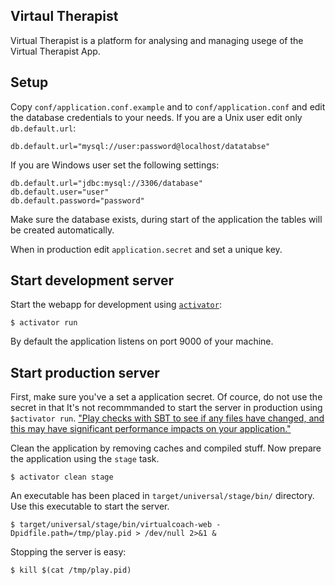 Virtaul Therapist
-----------------
Virtual Therapist is a platform for analysing and managing usege of the 
Virtual Therapist App.

Setup
-----
Copy `conf/application.conf.example` and to `conf/application.conf` and edit 
the database credentials to your needs. If you are a Unix user edit only 
`db.default.url`:

    db.default.url="mysql://user:password@localhost/datatabse"

If you are Windows user set the following settings:
    
    db.default.url="jdbc:mysql://3306/database"
    db.default.user="user"
    db.default.password="password"

Make sure the database exists, during start of the application the tables will
be created automatically.

When in production edit `application.secret` and set a unique key.

Start development server
------------------------
Start the webapp for development using [`activator`][1]:

    $ activator run

By default the application listens on port 9000 of your machine.


Start production server
-----------------------
First, make sure you've a set a application secret. Of cource, do not use the secret
in that
It's not recommmanded to start the server in production using `$activator run`.
["Play checks with SBT to see if any files have changed, and this may have significant performance impacts on your application."][2]

Clean the application by removing caches and compiled stuff. Now prepare the application
using the `stage` task.

    $ activator clean stage

An executable has been placed in `target/universal/stage/bin/` directory. Use this executable
to start the server.

    $ target/universal/stage/bin/virtualcoach-web -Dpidfile.path=/tmp/play.pid > /dev/null 2>&1 &

Stopping the server is easy:

    $ kill $(cat /tmp/play.pid)

[1]:https://typesafe.com/activator
[2]:https://www.playframework.com/documentation/2.4.x/Production

